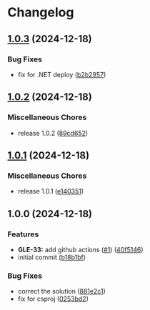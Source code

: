 # Changelog

## [1.0.3](https://github.com/grantoncz/azure-fx-gdrive-folder-check/compare/v1.0.2...v1.0.3) (2024-12-18)


### Bug Fixes

* fix for .NET deploy ([b2b2957](https://github.com/grantoncz/azure-fx-gdrive-folder-check/commit/b2b29573d95a0234991e42f44cdc32539bc01e6c))

## [1.0.2](https://github.com/grantoncz/azure-fx-gdrive-folder-check/compare/v1.0.1...v1.0.2) (2024-12-18)


### Miscellaneous Chores

* release 1.0.2 ([89cd652](https://github.com/grantoncz/azure-fx-gdrive-folder-check/commit/89cd6527c55ad4021feb7dbbeeded8514e8eb033))

## [1.0.1](https://github.com/grantoncz/azure-fx-gdrive-folder-check/compare/v1.0.0...v1.0.1) (2024-12-18)


### Miscellaneous Chores

* release 1.0.1 ([e140351](https://github.com/grantoncz/azure-fx-gdrive-folder-check/commit/e1403510690fee3f255f938bbe715ed5e3289d96))

## 1.0.0 (2024-12-18)


### Features

* **GLE-33:** add github actions ([#1](https://github.com/grantoncz/azure-fx-gdrive-folder-check/issues/1)) ([40f5146](https://github.com/grantoncz/azure-fx-gdrive-folder-check/commit/40f5146ac932e8c69cb1cc388fb243e63b89da15))
* initial commit ([b18b1bf](https://github.com/grantoncz/azure-fx-gdrive-folder-check/commit/b18b1bf4da5e3aab03ff878fdc9c6520489dd5ea))


### Bug Fixes

* correct the solution ([881e2c1](https://github.com/grantoncz/azure-fx-gdrive-folder-check/commit/881e2c14f530f7a55a3bf3eac07edf6956978037))
* fix for csproj ([0253bd2](https://github.com/grantoncz/azure-fx-gdrive-folder-check/commit/0253bd269928bbfd728739f5d2d355e0fe708a5a))
